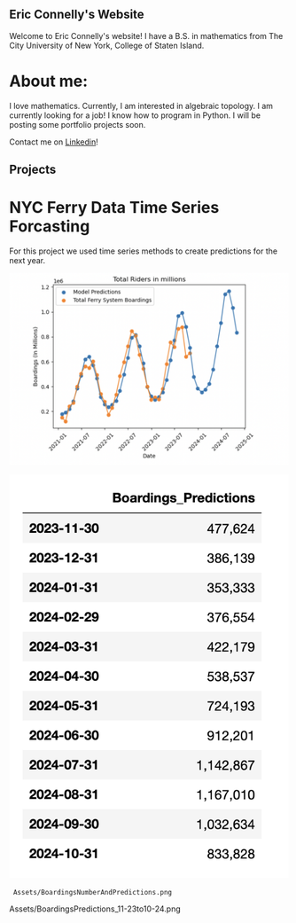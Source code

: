 ## Eric Connelly's Website

Welcome to Eric Connelly's website! 
I have a B.S. in mathematics from The City University of New York, College of Staten Island.


# About me:
I love mathematics. Currently, I am interested in algebraic topology.
I am currently looking for a job! I know how to program in Python. 
I will be posting some portfolio projects soon.

Contact me on [Linkedin](https://www.linkedin.com/in/eric-connelly-685525212/)!


## Projects

# NYC Ferry Data Time Series Forcasting

For this project we used time series methods to create predictions for the next year. 

![image](/Assets/BoardingsNumberAndPredictions.png)

![image](/Assets/BoardingsPredictions_11-23to10-24.png)

     Assets/BoardingsNumberAndPredictions.png
Assets/BoardingsPredictions_11-23to10-24.png


